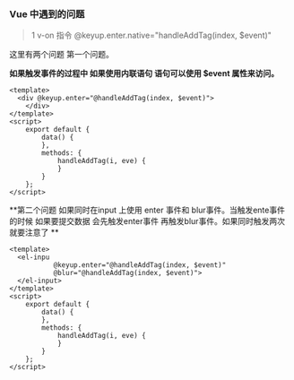 ### Vue 中遇到的问题

 

> 1  v-on 指令 @keyup.enter.native="handleAddTag(index, $event)" 

这里有两个问题 第一个问题。

**如果触发事件的过程中 如果使用内联语句 语句可以使用 $event 属性来访问。**

```vue
<template>
  <div @keyup.enter="@handleAddTag(index, $event)">
    </div>
</template>
<script>
    export default {
        data() {
        },
        methods: {
            handleAddTag(i, eve) {                
            }
        }
    };
</script>
```

**第二个问题 如果同时在input 上使用 enter 事件和 blur事件。当触发ente事件的时候 如果要提交数据 会先触发enter事件 再触发blur事件。如果同时触发两次 就要注意了 **

```vue
<template>
  <el-inpu 
           @keyup.enter="@handleAddTag(index, $event)" 
           @blur="@handleAddTag(index, $event)">
  </el-input>
</template>
<script>
    export default {
        data() {
        },
        methods: {
            handleAddTag(i, eve) {                
            }
        }
    };
</script>
```

